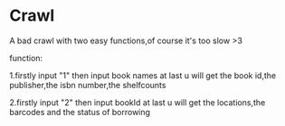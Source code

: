# Crawl

A bad crawl with two easy functions,of course it's too slow >3

function:

1.firstly input "1"
  then input book names 
  at last u will get the book id,the publisher,the isbn number,the shelfcounts

2.firstly input "2"
   then input bookId 
   at last u will get the locations,the barcodes and the status of borrowing

